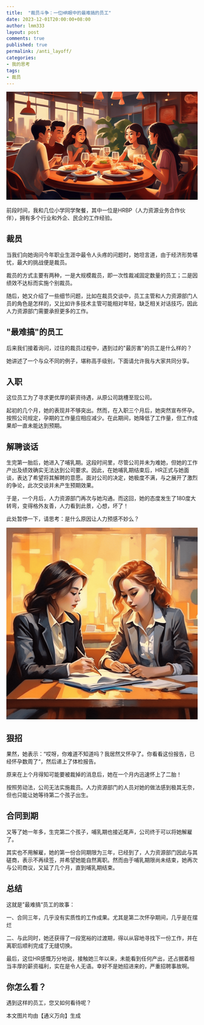 ```yaml
---
title:  "裁员斗争：一位HR眼中的最难搞的员工"
date: 2023-12-01T20:00:00+08:00
author: lmm333
layout: post
comments: true
published: true
permalink: /anti_layoff/
categories:
- 我的思考
tags:
- 裁员
---
```

![dinner.png](../images/2023-12-01-anti_layoff/dinner.png)

前段时间，我和几位小学同学聚餐，其中一位是HRBP（人力资源业务合作伙伴），拥有多个行业和外企、民企的工作经验。

## 裁员
当我们向她询问今年职业生涯中最令人头疼的问题时，她坦言道，由于经济形势堪忧，最大的挑战便是裁员。
<!--more-->
裁员的方式主要有两种，一是大规模裁员，即一次性裁减固定数量的员工；二是因绩效不达标而实施个别裁员。

随后，她又介绍了一些细节问题，比如在裁员交谈中，员工主管和人力资源部门人员的角色是怎样的，又比如许多技术主管可能相对年轻，缺乏相关对话技巧，因此人力资源部门需要承担更多的工作。

## "最难搞"的员工
后来我们接着询问，过往的裁员过程中，遇到过的"最厉害"的员工是什么样的？

她讲述了一个与众不同的例子，堪称高手级别，下面请允许我与大家共同分享。

## 入职
这位员工为了寻求更优厚的薪资待遇，从原公司跳槽至现公司。

起初的几个月，她的表现并不够突出。然而，在入职三个月后，她突然宣布怀孕。按照公司规定，孕期的工作量应相应减少。在此期间，她降低了工作量，但工作成果却一直未能达到预期。

## 解聘谈话
生完第一胎后，她进入了哺乳期。这段时间里，尽管公司并未为难她，但她的工作产出及绩效确实无法达到公司要求。因此，在她哺乳期结束后，HR正式与她面谈，表达了希望将其解聘的意愿。面对公司的决定，她极度不满，与之展开了激烈的争论，此次交谈并未产生预期效果。

于是，一个月后，人力资源部门再次与她沟通。而这回，她的态度发生了180度大转弯，变得格外友善，人力看到此景，心想，坏了！

此处暂停一下，请思考：是什么原因让人力预感不妙么？

![one_one.png](../images/2023-12-01-anti_layoff/one_one.png)

## 狠招
果然，她表示：“哎呀，你难道不知道吗？我居然又怀孕了。你看看这份报告，已经怀孕数周了“，然后递上了体检报告。

原来在上个月得知可能要被裁掉的消息后，她在一个月内迅速怀上了二胎！

按照劳动法，公司无法实施裁员。人力资源部门的人员对她的做法感到极其无奈，但也只能让她等待第二个孩子出生。

## 合同到期
又等了她一年多，生完第二个孩子，哺乳期也接近尾声，公司终于可以将她解雇了。

其实也不用解雇，她的第一份合同期限为三年，已经到了，人力资源部门因此与其磋商，表示不再续签，并希望她能自然离职。然而由于哺乳期限尚未结束，她再次与公司商议，又延了几个月，直到哺乳期结束。

## 总结
这就是”最难搞“员工的故事：

一、合同三年，几乎没有实质性的工作成果。尤其是第二次怀孕期间，几乎是在摆烂

二、与此同时，她还获得了一段宽裕的过渡期，得以从容地寻找下一份工作，并在离职后顺利完成了无缝切换。

最后，这位HR感慨万分地说，接触她三年以来，未能看到任何产出，还占据着相当丰厚的薪资福利，实在是令人无语。幸好不是她招进来的，严重招聘事故啊。

## 你怎么看？
遇到这样的员工，您又如何看待呢？

本文图片均由【通义万向】生成